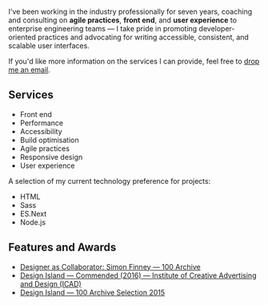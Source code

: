 I've been working in the industry professionally for seven years, coaching and consulting on **agile practices**, **front end**, and **user experience** to enterprise engineering teams — I take pride in promoting developer-oriented practices and advocating for writing accessible, consistent, and scalable user interfaces.

If you'd like more information on the services I can provide, feel free to [drop me an email](mailto:simonjfinney@gmail.com).

## Services

<ul class="services">
  <li>Front end</li>
  <li>Performance</li>
  <li>Accessibility</li>
  <li>Build optimisation</li>
  <li>Agile practices</li>
  <li>Responsive design</li>
  <li>User experience</li>
</ul>

A selection of my current technology preference for projects:

<ul class="services">
  <li>HTML</li>
  <li>Sass</li>
  <li>ES.Next</li>
  <li>Node.js</li>
</ul>

## Features and Awards

- [Designer as Collaborator: Simon Finney — 100 Archive](http://www.100archive.com/article/simon-finney/)
- [Design Island — Commended (2016) — Institute of Creative Advertising and Design (ICAD)](https://www.icad.ie/award/design-island/)
- [Design Island — 100 Archive Selection 2015](http://www.100archive.com/project/design-island/)
